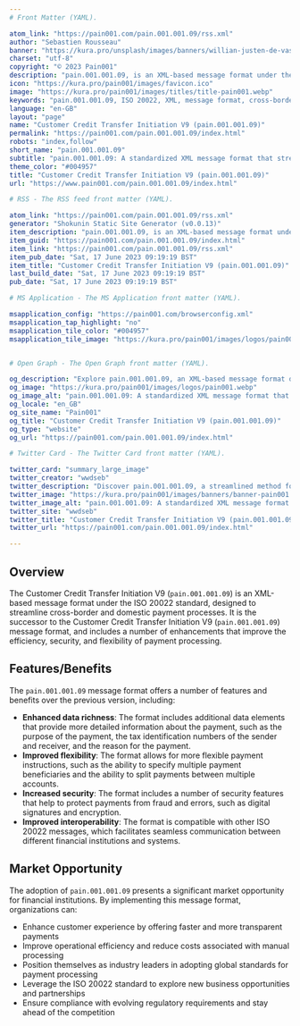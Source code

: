 ```yaml
---
# Front Matter (YAML).

atom_link: "https://pain001.com/pain.001.001.09/rss.xml"
author: "Sebastien Rousseau"
banner: "https://kura.pro/unsplash/images/banners/willian-justen-de-vasconcellos-jUCQRQeRs3k-unsplash.jpg"
charset: "utf-8"
copyright: "© 2023 Pain001"
description: "pain.001.001.09, is an XML-based message format under the ISO 20022 standard designed to streamline cross-border and domestic payment processes."
icon: "https://kura.pro/pain001/images/favicon.ico"
image: "https://kura.pro/pain001/images/titles/title-pain001.webp"
keywords: "pain.001.001.09, ISO 20022, XML, message format, cross-border payments, domestic payments, efficiency, security, flexibility, interoperability"
language: "en-GB"
layout: "page"
name: "Customer Credit Transfer Initiation V9 (pain.001.001.09)"
permalink: "https://pain001.com/pain.001.001.09/index.html"
robots: "index,follow"
short_name: "pain.001.001.09"
subtitle: "pain.001.001.09: A standardized XML message format that streamlines cross-border and domestic payments."
theme_color: "#004957"
title: "Customer Credit Transfer Initiation V9 (pain.001.001.09)"
url: "https://www.pain001.com/pain.001.001.09/index.html"

# RSS - The RSS feed front matter (YAML).

atom_link: "https://pain001.com/pain.001.001.09/rss.xml"
generator: "Shokunin Static Site Generator (v0.0.13)"
item_description: "pain.001.001.09, is an XML-based message format under the ISO 20022 standard designed to streamline cross-border and domestic payment processes."
item_guid: "https://pain001.com/pain.001.001.09/index.html"
item_link: "https://pain001.com/pain.001.001.09/rss.xml"
item_pub_date: "Sat, 17 June 2023 09:19:19 BST"
item_title: "Customer Credit Transfer Initiation V9 (pain.001.001.09)"
last_build_date: "Sat, 17 June 2023 09:19:19 BST"
pub_date: "Sat, 17 June 2023 09:19:19 BST"

# MS Application - The MS Application front matter (YAML).

msapplication_config: "https://pain001.com/browserconfig.xml"
msapplication_tap_highlight: "no"
msapplication_tile_color: "#004957"
msapplication_tile_image: "https://kura.pro/pain001/images/logos/pain001.webp"


# Open Graph - The Open Graph front matter (YAML).

og_description: "Explore pain.001.001.09, an XML-based message format designed to enhance cross-border and domestic payment processes. Learn how it increases efficiency, improves compliance, and enables interoperability."
og_image: "https://kura.pro/pain001/images/logos/pain001.webp"
og_image_alt: "pain.001.001.09: A standardized XML message format that streamlines cross-border and domestic payments."
og_locale: "en_GB"
og_site_name: "Pain001"
og_title: "Customer Credit Transfer Initiation V9 (pain.001.001.09)"
og_type: "website"
og_url: "https://pain001.com/pain.001.001.09/index.html"

# Twitter Card - The Twitter Card front matter (YAML).

twitter_card: "summary_large_image"
twitter_creator: "wwdseb"
twitter_description: "Discover pain.001.001.09, a streamlined method for initiating credit transfers. Enhance efficiency, improve compliance, and ensure interoperability with this ISO 20022 standard."
twitter_image: "https://kura.pro/pain001/images/banners/banner-pain001.png"
twitter_image_alt: "pain.001.001.09: A standardized XML message format that streamlines cross-border and domestic payments."
twitter_site: "wwdseb"
twitter_title: "Customer Credit Transfer Initiation V9 (pain.001.001.09)"
twitter_url: "https://pain001.com/pain.001.001.09/index.html"

---
```



<!-- markdownlint-disable MD033 MD041 -->

<div class="row g-0">
    <div
      class="col-lg-6 order-lg-2 text-white"
      style="
        background: url(
          'https://kura.pro/unsplash/images/banners/max-williams-dtYGcdagOm0-unsplash.jpg') no-repeat;
        background-size: cover;
        background-position: center;
        ">
    </div>
    <div class="col-lg-6 order-lg-1 text-left">
      <div class="container-fluid px-5 py-5">

<!-- markdownlint-enable MD033 MD041 -->
## Overview

The Customer Credit Transfer Initiation V9 (`pain.001.001.09`) is an
XML-based message format under the ISO 20022 standard, designed to
streamline cross-border and domestic payment processes. It is the
successor to the Customer Credit Transfer Initiation V9
(`pain.001.001.09`) message format, and includes a number of
enhancements that improve the efficiency, security, and flexibility of
payment processing.

## Features/Benefits

The `pain.001.001.09` message format offers a number of features and
benefits over the previous version, including:

- **Enhanced data richness**: The format includes additional data
  elements that provide more detailed information about the payment,
  such as the purpose of the payment, the tax identification numbers of
  the sender and receiver, and the reason for the payment.
- **Improved flexibility**: The format allows for more flexible payment
  instructions, such as the ability to specify multiple payment
  beneficiaries and the ability to split payments between multiple
  accounts.
- **Increased security**: The format includes a number of security
  features that help to protect payments from fraud and errors, such as
  digital signatures and encryption.
- **Improved interoperability**: The format is compatible with other
  ISO 20022 messages, which facilitates seamless communication between
  different financial institutions and systems.

## Market Opportunity

The adoption of `pain.001.001.09` presents a significant market
opportunity for financial institutions. By implementing this message
format, organizations can:

- Enhance customer experience by offering faster and more transparent payments
- Improve operational efficiency and reduce costs associated with manual processing
- Position themselves as industry leaders in adopting global standards for payment processing
- Leverage the ISO 20022 standard to explore new business opportunities and partnerships
- Ensure compliance with evolving regulatory requirements and stay ahead of the competition

<!-- markdownlint-disable MD033 MD041 -->

  </div>
  </div>
</div>

<!-- markdownlint-enable MD033 MD041 -->
